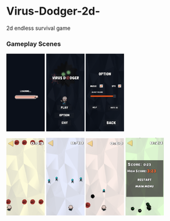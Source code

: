 # Virus-Dodger-2d-

2d endless survival game

<h3>Gameplay Scenes</h3>

<p float="left">
  <img src = "loading.png" width = 20% height = 25%>
  <img src = "main menu.png" width = 20% height = 25%>
  <img src = "option.png" width = 20% height = 25%>
</p>
<p float="left">
  <img src = "gameplay 1.png" width = 20% height = 25%>
  <img src = "gameplay 2.png" width = 20% height = 25%>
  <img src = "gameplay 3.png" width = 20% height = 25%>
  <img src = "game over.png" width = 20% height = 25%>
</p>




